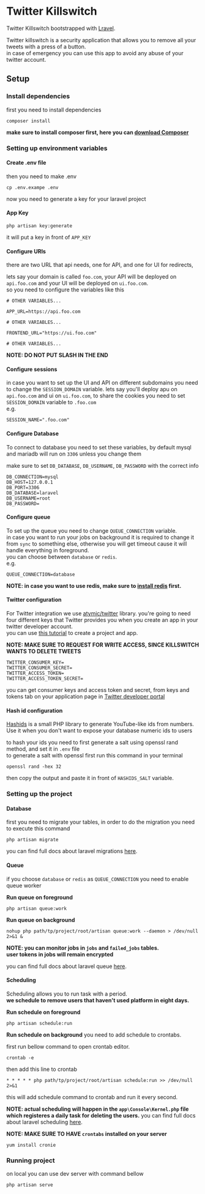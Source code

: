 # Twitter Killswitch

Twitter Killswitch bootstrapped with [Lravel](https://github.com/laravel/laravel).

Twitter killswitch is a security application that allows you to remove all your tweets with a press of a button.\
in case of emergency you can use this app to avoid any abuse of your twitter account.

## Setup

### Install dependencies

first you need to install dependencies

```$xslt
composer install
```

**make sure to install composer first, here you can [download Composer](https://getcomposer.org/download/)**

### Setting up environment variables

#### Create .env file
then you need to make .env

```$xslt
cp .env.exampe .env
```

now you need to generate a key for your laravel project

#### App Key
```$xslt
php artisan key:generate
```
it will put a key in front of ``APP_KEY``

#### Configure URIs
there are two URL that api needs, one for API, and one for UI for redirects,

lets say your domain is called ``foo.com``, your API will be deployed on ``api.foo.com`` and your UI will be deployed on ``ui.foo.com``.\
so you need to configure the variables like this

```$xslt
# OTHER VARIABLES...

APP_URL=https://api.foo.com

# OTHER VARIABLES...

FRONTEND_URL="https://ui.foo.com"

# OTHER VARIABLES...
```

**NOTE: DO NOT PUT SLASH IN THE END**

#### Configure sessions
in case you want to set up the UI and API on different subdomains you need to change the `SESSION_DOMAIN` variable.
lets say you'll deploy apu on ``api.foo.com`` and ui on ``ui.foo.com``, to share the cookies you need to set ``SESSION_DOMAIN`` variable to ``.foo.com``\
e.g.

```$xslt
SESSION_NAME=".foo.com"
```

#### Configure Database
To connect to database you need to set these variables, by default mysql and mariadb will run on ``3306`` unless you change them

make sure to set ``DB_DATABASE``, ``DB_USERNAME``, ``DB_PASSWORD`` with the correct info

```$xslt
DB_CONNECTION=mysql
DB_HOST=127.0.0.1
DB_PORT=3306
DB_DATABASE=laravel
DB_USERNAME=root
DB_PASSWORD=
```

#### Configure queue
To set up the queue you need to change ``QUEUE_CONNECTION`` variable.\
in case you want to run your jobs on background it is required to change it from ``sync`` to something else, otherwise you will get timeout cause it will handle everything in foreground.\
you can choose between ``database`` or ``redis``.\
e.g.
```$xslt
QUEUE_CONNECTION=database
```

**NOTE: in case you want to use redis, make sure to [install redis](https://redis.io/) first.**


#### Twitter configuration
For Twitter integration we use [atymic/twitter](https://github.com/atymic/twitter) library.
you're going to need four different keys that Twitter provides you when you create an app in your twitter developer account.\
you can use [this tutorial](https://www.cozmoslabs.com/docs/profile-builder-2/add-ons/social-connect/create-twitter-app-social-connect/) to create a project and app.

**NOTE: MAKE SURE TO REQUEST FOR WRITE ACCESS, SINCE KILLSWITCH WANTS TO DELETE TWEETS**

```$xslt
TWITTER_CONSUMER_KEY=
TWITTER_CONSUMER_SECRET=
TWITTER_ACCESS_TOKEN=
TWITTER_ACCESS_TOKEN_SECRET=
```

you can get consumer keys and access token and secret, from keys and tokens tab on your application page in [Twitter developer portal](https://developer.twitter.com/en/portal/dashboard)

#### Hash id configuration
[Hashids](https://github.com/vinkla/hashids) is a small PHP library to generate YouTube-like ids from numbers. Use it when you don't want to expose your database numeric ids to users

to hash your ids you need to first generate a salt using openssl rand method, and set it in ``.env`` file\
to generate a salt with openssl first run this command in your terminal
```$xslt
openssl rand -hex 32
```
then copy the output and paste it in front of ``HASHIDS_SALT`` variable.

### Setting up the project

#### Database
first you need to migrate your tables, in order to do the migration you need to execute this command
```$xslt
php artisan migrate
```
you can find full docs about laravel migrations [here](https://laravel.com/docs/9.x/migrations).

#### Queue
if you choose ``database`` or ``redis`` as ``QUEUE_CONNECTION`` you need to enable queue worker

**Run queue on foreground**
```$xslt
php artisan queue:work
```
**Run queue on background**
```$xslt
nohup php path/tp/project/root/artisan queue:work --daemon > /dev/null 2>&1 &
```
**NOTE: you can monitor jobs in ``jobs`` and ``failed_jobs`` tables.\
user tokens in jobs will remain encrypted**

you can find full docs about laravel queue [here](https://laravel.com/docs/9.x/queues).

#### Scheduling
Scheduling allows you to run task with a period.\
**we schedule to remove users that haven't used platform in eight days.**

**Run schedule on foreground**
```$xslt
php artisan schedule:run
```
**Run schedule on background**
you need to add schedule to crontabs.

first run bellow command to open crontab editor.
```$xslt
crontab -e
```

then add this line to crontab

```$xslt
* * * * * php path/tp/project/root/artisan schedule:run >> /dev/null 2>&1
```
this will add schedule command to crontab and run it every second.

**NOTE: actual scheduling will happen in the ``app\Console\Kernel.php`` file which registeres a daily task for deleting the users.**
you can find full docs about laravel scheduling [here](https://laravel.com/docs/9.x/scheduling).

**NOTE: MAKE SURE TO HAVE ``crontabs`` installed on your server**
```$xslt
yum install cronie
```

### Running project
on local you can use dev server with command bellow

```$xslt
php artisan serve
```
